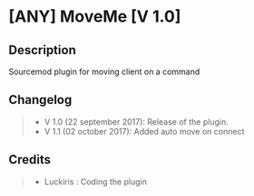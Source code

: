 [ANY] MoveMe [V 1.0]
===================

Description
-------------
Sourcemod plugin for moving client on a command

Changelog
-------------
> - V 1.0 (22 september 2017): Release of the plugin.
> - V 1.1 (02 october 2017): Added auto move on connect

Credits
-------------
> - Luckiris : Coding the plugin

